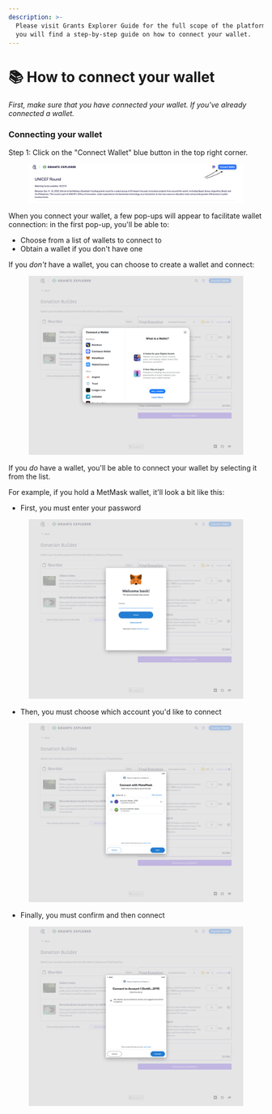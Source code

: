 ```yaml
---
description: >-
  Please visit Grants Explorer Guide for the full scope of the platform. Here
  you will find a step-by-step guide on how to connect your wallet.
---
```


# 📚 How to connect your wallet

_First, make sure that you have connected your wallet. If you've already connected a wallet._

### Connecting your wallet

Step 1: Click on the "Connect Wallet" blue button in the top right corner.

<figure><img src="../../.gitbook/assets/Screen Shot 2022-12-15 at 21.26.53.png" alt=""><figcaption></figcaption></figure>

When you connect your wallet, a few pop-ups will appear to facilitate wallet connection: in the first pop-up, you'll be able to:

* Choose from a list of wallets to connect to
* Obtain a wallet if you don't have one&#x20;

If you _don't_ have a wallet, you can choose to create a wallet and connect:

<figure><img src="../../.gitbook/assets/Pre Donation Input 9.png" alt=""><figcaption></figcaption></figure>

If you _do_ have a wallet, you'll be able to connect your wallet by selecting it from the list.&#x20;

For example, if you hold a MetMask wallet, it'll look a bit like this:

* First, you must enter your password

<figure><img src="../../.gitbook/assets/Pre Donation Input 13.png" alt=""><figcaption></figcaption></figure>

* Then, you must choose which account you'd like to connect

<figure><img src="../../.gitbook/assets/Pre Donation Input 11.png" alt=""><figcaption></figcaption></figure>

* Finally, you must confirm and then connect

<figure><img src="../../.gitbook/assets/Pre Donation Input 12.png" alt=""><figcaption></figcaption></figure>
